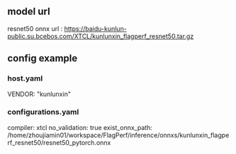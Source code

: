## model url
resnet50 onnx url : https://baidu-kunlun-public.su.bcebos.com/XTCL/kunlunxin_flagperf_resnet50.tar.gz

## config example

### host.yaml
VENDOR: "kunlunxin"

### configurations.yaml
compiler: xtcl
no_validation: true
exist_onnx_path: /home/zhoujiamin01/workspace/FlagPerf/inference/onnxs/kunlunxin_flagperf_resnet50/resnet50_pytorch.onnx

